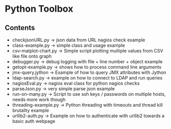 Python Toolbox
====================

Contents
---------------------
* checkjsonURL.py -> json data from URL nagios check example
* class-example.py -> simple class and usage example
* csv-matplot-chart.py -> Simple script plotting multiple values from CSV like file onto graph
* debugger.py -> debug logging with file + line number + object example
* getopt-example.py -> shows how to process command line arguments
* jmx-query.jython -> Example of how to query JMX attributes with Jython
* ldap-search.py -> example on how to connect to LDAP and run queries
* nagiosEval.py -> nagios eval class for python nagios checks
* parseJson.py -> very simple parse json example
* run-on-many.py -> Script to use ssh keys / passwords on multiple hosts, needs more work though
* threading-example.py -> Python threading with timeouts and thread kill brutality example
* urllib2-auth.py -> Example on how to authenticate with urllib2 towards a basic auth webpage
